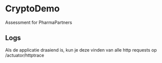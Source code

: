 # CryptoDemo
Assessment for PharmaPartners

## Logs

Als de applicatie draaiend is, kun je deze vinden van alle http requests op /actuator/httptrace




